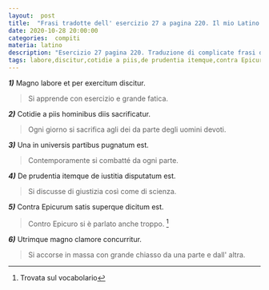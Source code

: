 ```yaml
---
layout:  post
title:  "Frasi tradotte dell' esercizio 27 a pagina 220. Il mio Latino."
date: 2020-10-28 20:00:00
categories:  compiti
materia: latino
description: "Esercizio 27 pagina 220. Traduzione di complicate frasi d' autore dal latino all' italiano contenenti l' indicativo perfetto passivo. Magno labore et per exercitum discitur."
tags: labore,discitur,cotidie a piis,de prudentia itemque,contra Epicurum,superque,satis,magno,utrimque
---
```


***1)*** Magno labore et per exercitum discitur.

> Si apprende con esercizio e grande fatica.

***2)*** Cotidie a piis hominibus diis sacrificatur.

> Ogni giorno si sacrifica agli dei da parte degli uomini devoti.

***3)*** Una in universis partibus pugnatum est.

> Contemporamente si combatté da ogni parte.

***4)*** De prudentia itemque de iustitia disputatum est. 

> Si discusse di giustizia così come di scienza. 

***5)*** Contra Epicurum satis superque dicitum est. 

> Contro Epicuro si è parlato anche troppo. [^1]

***6)*** Utrimque magno clamore concurritur.

> Si accorse in massa con grande chiasso da una parte e dall' altra.


[^1]: Trovata sul vocabolario

